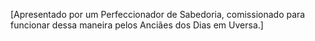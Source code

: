 ﻿[Apresentado por um Perfeccionador de Sabedoria, comissionado para funcionar dessa maneira pelos Anciães dos Dias em Uversa.]